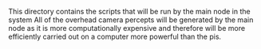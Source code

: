This directory contains the scripts that will be run by the main node in the system
All of the overhead camera percepts will be generated by the main node as it is more
computationally expensive and therefore will be more efficiently carried out on a computer 
more powerful than the pis. 